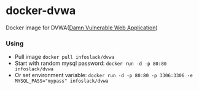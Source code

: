 # docker-dvwa
Docker image for DVWA([Damn Vulnerable Web Application](http://www.dvwa.co.uk/))

### Using

- Pull image `docker pull infoslack/dvwa`
- Start with random mysql password: `docker run -d -p 80:80 infoslack/dvwa`
- Or set environment variable: `docker run -d -p 80:80 -p 3306:3306 -e MYSQL_PASS="mypass" infoslack/dvwa`
